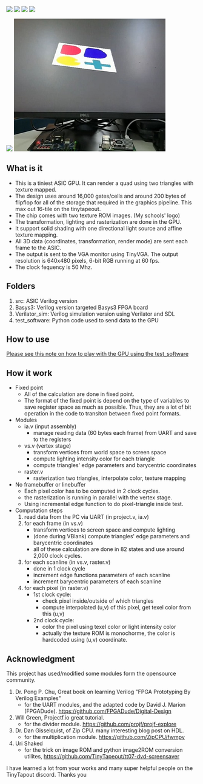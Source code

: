 ![](../../workflows/gds/badge.svg) ![](../../workflows/docs/badge.svg) ![](../../workflows/test/badge.svg) ![](../../workflows/fpga/badge.svg)

![](https://github.com/pongsagon/tt07-tiniest-gpu/blob/main/test_software/tt-ezgif.com-crop.gif)
![](https://github.com/pongsagon/tt07-tiniest-gpu/blob/main/test_software/pic.jpg)

## What is it

- This is a tiniest ASIC GPU.  It can render a quad using two triangles with texture mapped.
- The design uses around 16,000 gates/cells and around 200 bytes of flipflop for all of the storage that required in the graphics pipeline.  This max out 16-tile on the tinytapeout.
- The chip comes with two texture ROM images. (My schools' logo)
- The transformation, lighting and rasterization are done in the GPU.
- It support solid shading with one directional light source and affine texture mapping.
- All 3D data (coordinates, transformation, render mode) are sent each frame to the ASIC.
- The output is sent to the VGA monitor using TinyVGA.  The output resolution is 640x480 pixels, 6-bit RGB running at 60 fps.
- The clock fequency is 50 Mhz.

## Folders

1. src: ASIC Verilog version
2. Basys3: Verilog version targeted Basys3 FPGA board
3. Verilator_sim: Verilog simulation version using Verilator and SDL
4. test_software: Python code used to send data to the GPU

## How to use

[Please see this note on how to play with the GPU using the test_software](test_software/readme.md)


## How it work

- Fixed point
   - All of the calculation are done in fixed point.
   - The format of the fixed point is depend on the type of variables to save register space as much as possible. Thus, they are a lot of bit operation in the code to transiton between fixed point formats.
- Modules
   - ia.v (input assembly)
      - manage reading data (60 bytes each frame) from UART and save to the registers 
   - vs.v (vertex stage)
      - transform vertices from world space to screen space
      - compute lighting intensity color for each triangle
      - compute triangles' edge parameters and barycentric coordinates 
   - raster.v
      - rasterization two triangles, interpolate color, texture mapping 
- No framebuffer or linebuffer
   -  Each pixel color has to be computed in 2 clock cycles.
   -  the rasterization is running in parallel with the vertex stage.
   -  Using incremental edge function to do pixel-triangle inside test.
- Computation steps
   1. read data from the PC via UART (in project.v, ia.v)
   2. for each frame (in vs.v)
      - transform vertices to screen space and compute lighting
      - (done during VBlank) compute triangles' edge parameters and barycentric coordinates
      - all of these calculation are done in 82 states and use around 2,000 clock cycles.
   4. for each scanline (in vs.v, raster.v)
      - done in 1 clock cycle
      - increment edge functions parameters of each scanline
      - increment barycentric parameters of each scanline
   5. for each pixel (in raster.v)
      - 1st clock cycle:
         - check pixel inside/outside of which triangles
         - compute interpolated (u,v) of this pixel, get texel color from this (u,v)
      - 2nd clock cycle:
         - color the pixel using texel color or light intensity color
         - actually the texture ROM is monochorme, the color is hardcoded using (u,v) coordinate.



## Acknowledgment

This project has used/modified some modules form the opensource community. 
1. Dr. Pong P. Chu, Great book on learning Verilog "FPGA Prototyping By Verilog Examples" 
   - for the UART modules, and the adapted code by David J. Marion (FPGADude). https://github.com/FPGADude/Digital-Design 
2. Will Green, Projectf.io great tutorial. 
   - for the divider module. https://github.com/projf/projf-explore 
3. Dr. Dan Gisselquist, of Zip CPU. many interesting blog post on HDL.
   - for the multiplication module.  https://github.com/ZipCPU/fwmpy
4. Uri Shaked
   - for the trick on image ROM and python image2ROM conversion utilites, https://github.com/TinyTapeout/tt07-dvd-screensaver
     
I have learned a lot from your works and many super helpful people on the TinyTapout discord. Thanks you
